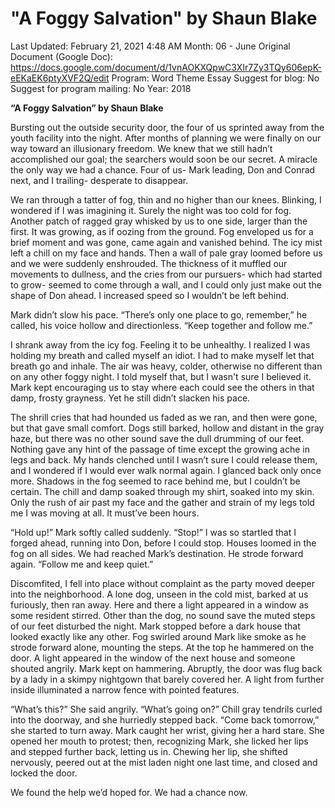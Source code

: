 # "A Foggy Salvation" by Shaun Blake

Last Updated: February 21, 2021 4:48 AM
Month: 06 - June
Original Document (Google Doc): https://docs.google.com/document/d/1vnAOKXQpwC3XIr7Zy3TQy606epK-eEKaEK6ptyXVF2Q/edit
Program: Word Theme Essay
Suggest for blog: No
Suggest for program mailing: No
Year: 2018

**“A Foggy Salvation” by Shaun Blake**

Bursting out the outside security door, the four of us sprinted away from the youth facility into the night. After months of planning we were finally on our way toward an illusionary freedom. We knew that we still hadn’t accomplished our goal; the searchers would soon be our secret. A miracle the only way we had a chance. Four of us- Mark leading, Don and Conrad next, and I trailing- desperate to disappear.

We ran through a tatter of fog, thin and no higher than our knees. Blinking, I wondered if I was imagining it. Surely the night was too cold for fog. Another patch of ragged gray whisked by us to one side, larger than the first. It was growing, as if oozing from the ground. Fog enveloped us for a brief moment and was gone, came again and vanished behind. The icy mist left a chill on my face and hands. Then a wall of pale gray loomed before us and we were suddenly enshrouded. The thickness of it muffled our movements to dullness, and the cries from our pursuers- which had started to grow- seemed to come through a wall, and I could only just make out the shape of Don ahead. I increased speed so I wouldn’t be left behind.

Mark didn’t slow his pace. “There’s only one place to go, remember,” he called, his voice hollow and directionless. “Keep together and follow me.”

I shrank away from the icy fog. Feeling it to be unhealthy. I realized I was holding my breath and called myself an idiot. I had to make myself let that breath go and inhale. The air was heavy, colder, otherwise no different than on any other foggy night. I told myself that, but I wasn't sure I believed it. Mark kept encouraging us to stay where each could see the others in that damp, frosty grayness. Yet he still didn’t slacken his pace.

The shrill cries that had hounded us faded as we ran, and then were gone, but that gave small comfort. Dogs still barked, hollow and distant in the gray haze, but there was no other sound save the dull drumming of our feet. Nothing gave any hint of the passage of time except the growing ache in legs and back. My hands clenched until I wasn’t sure I could release them, and I wondered if I would ever walk normal again. I glanced back only once more. Shadows in the fog seemed to race behind me, but I couldn’t be certain. The chill and damp soaked through my shirt, soaked into my skin. Only the rush of air past my face and the gather and strain of my legs told me I was moving at all. It must’ve been hours.

“Hold up!” Mark softly called suddenly. “Stop!” I was so startled that I forged ahead, running into Don, before I could stop. Houses loomed in the fog on all sides. We had reached Mark’s destination. He strode forward again. “Follow me and keep quiet.”

Discomfited, I fell into place without complaint as the party moved deeper into the neighborhood. A lone dog, unseen in the cold mist, barked at us furiously, then ran away. Here and there a light appeared in a window as some resident stirred. Other than the dog, no sound save the muted steps of our feet disturbed the night. Mark stopped before a dark house that looked exactly like any other. Fog swirled around Mark like smoke as he strode forward alone, mounting the steps. At the top he hammered on the door. A light appeared in the window of the next house and someone shouted angrily. Mark kept on hammering. Abruptly, the door was flug back by a lady in a skimpy nightgown that barely covered her. A light from further inside illuminated a narrow fence with pointed features.

“What’s this?” She said angrily. “What’s going on?” Chill gray tendrils curled into the doorway, and she hurriedly stepped back. “Come back tomorrow,” she started to turn away. Mark caught her wrist, giving her a hard stare. She opened her mouth to protest; then, recognizing Mark, she licked her lips and stepped further back, letting us in. Chewing her lip, she shifted nervously, peered out at the mist laden night one last time, and closed and locked the door.

We found the help we’d hoped for. We had a chance now.